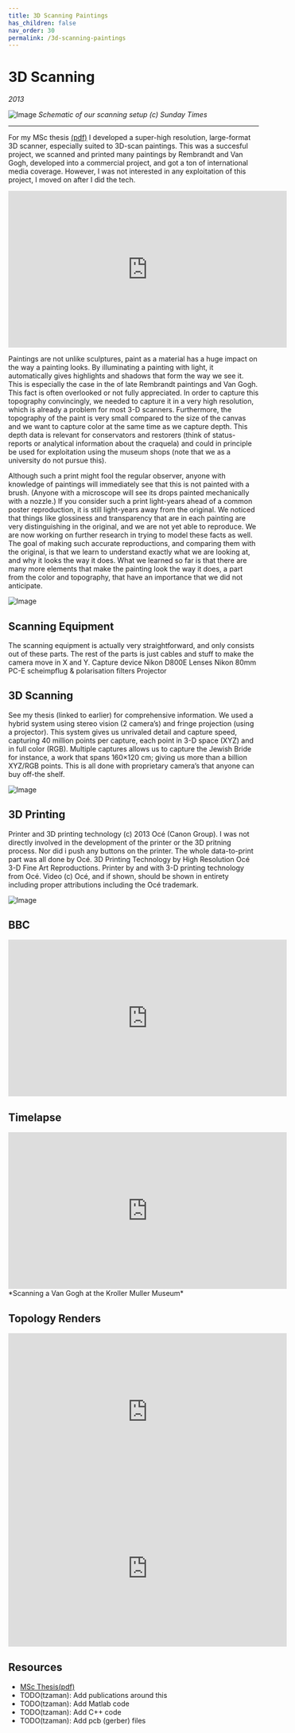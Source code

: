 ```yaml
---
title: 3D Scanning Paintings
has_children: false
nav_order: 30
permalink: /3d-scanning-paintings
---
```


# 3D Scanning

*2013*<br />

![Image](docs/3d-scanning/3d-scanning-schematic-sunday-times.jpg)
*Schematic of our scanning setup (c) Sunday Times*

-----

For my MSc thesis [(pdf)](https://repository.tudelft.nl/islandora/object/uuid:bd71a192-eaa8-4f90-8778-b18f86cac79c)
I developed a super-high resolution, large-format 3D scanner, especially suited to 3D-scan paintings.
This was a succesful project, we scanned and printed many paintings by Rembrandt and Van Gogh,
developed into a commercial project, and got a ton of international media coverage. However, I was
not interested in any exploitation of this project, I moved on after I did the tech.

<iframe width="560" height="315" src="https://www.youtube.com/embed/EXRt64HEBrk" frameborder="0" allow="accelerometer; autoplay; encrypted-media; gyroscope; picture-in-picture" allowfullscreen></iframe>

Paintings are not unlike sculptures, paint as a material has a huge impact on the way a painting looks. By illuminating a painting with light, it automatically gives highlights and shadows that form the way we see it. This is especially the case in the of late Rembrandt paintings and Van Gogh. This fact is often overlooked or not fully appreciated. In order to capture this topography convincingly, we needed to capture it in a very high resolution, which is already a problem for most 3-D scanners. Furthermore, the topography of the paint is very small compared to the size of the canvas and we want to capture color at the same time as we capture depth. This depth data is relevant for conservators and restorers (think of status-reports or analytical information about the craquela) and could in principle be used for exploitation using the museum shops (note that we as a university do not pursue this).

Although such a print might fool the regular observer, anyone with knowledge of paintings will immediately see that this is not painted with a brush. (Anyone with a microscope will see its drops painted mechanically with a nozzle.) If you consider such a print light-years ahead of a common poster reproduction, it is still light-years away from the original. We noticed that things like glossiness and transparency that are in each painting are very distinguishing in the original, and we are not yet able to reproduce. We are now working on further research in trying to model these facts as well. The goal of making such accurate reproductions, and comparing them with the original, is that we learn to understand exactly what we are looking at, and why it looks the way it does. What we learned so far is that there are many more elements that make the painting look the way it does, a part from the color and topography, that have an importance that we did not anticipate.

![Image](docs/3d-scanning/3d-scanning-drawing-tedxdelft-djvdt.png)

## Scanning Equipment
The scanning equipment is actually very straightforward, and only consists out of these parts. The rest of the parts is just cables and stuff to make the camera move in X and Y.
Capture device	Nikon D800E
Lenses	Nikon 80mm PC-E scheimpflug & polarisation filters
Projector	

## 3D Scanning

See my thesis (linked to earlier) for comprehensive information. We used a hybrid system using stereo vision (2 camera’s) and fringe projection (using a projector). This system gives us unrivaled detail and capture speed, capturing 40 million points per capture, each point in 3-D space (XYZ) and in full color (RGB). Multiple captures allows us to capture the Jewish Bride for instance, a work that spans 160×120 cm; giving us more than a billion XYZ/RGB points. This is all done with proprietary camera’s that anyone can buy off-the shelf. 

![Image](docs/3d-scanning/3d-scan-setup-rembrandt.jpg)

## 3D Printing

Printer and 3D printing technology (c) 2013 Océ (Canon Group). I was not directly involved in the development of the printer or the 3D pritning process. Nor did i push any buttons on the printer. The whole data-to-print part was all done by Océ. 3D Printing Technology by High Resolution Océ 3-D Fine Art Reproductions. Printer by and with 3-D printing technology from Océ. Video (c) Océ, and if shown, should be shown in entirety including proper attributions including the Océ trademark. 

![Image](docs/3d-scanning/3d-painting-TEDxDelft-2013.jpg)

## BBC

<iframe width="560" height="315" src="https://www.youtube.com/embed/er5N1Zv3oac" frameborder="0" allow="accelerometer; autoplay; encrypted-media; gyroscope; picture-in-picture" allowfullscreen></iframe>

## Timelapse

<iframe width="560" height="315" src="https://www.youtube.com/embed/EK-XtJopV_s" frameborder="0" allow="accelerometer; autoplay; encrypted-media; gyroscope; picture-in-picture" allowfullscreen></iframe>
*Scanning a Van Gogh at the Kroller Muller Museum*

## Topology Renders

<iframe width="560" height="315" src="https://www.youtube.com/embed/nDmgI4tMXto" frameborder="0" allow="accelerometer; autoplay; encrypted-media; gyroscope; picture-in-picture" allowfullscreen></iframe>

<iframe width="560" height="315" src="https://www.youtube.com/embed/owSUQ3rB-MA" frameborder="0" allow="accelerometer; autoplay; encrypted-media; gyroscope; picture-in-picture" allowfullscreen></iframe>

## Resources

* [MSc Thesis(pdf)](https://repository.tudelft.nl/islandora/object/uuid:bd71a192-eaa8-4f90-8778-b18f86cac79c)
* TODO(tzaman): Add publications around this
* TODO(tzaman): Add Matlab code
* TODO(tzaman): Add C++ code
* TODO(tzaman): Add pcb (gerber) files

